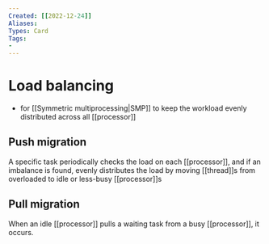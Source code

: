 ```yaml
---
Created: [[2022-12-24]]
Aliases: 
Types: Card
Tags: 
- 
---
```

# Load balancing
- for [[Symmetric multiprocessing|SMP]] to keep the workload evenly distributed across all [[processor]]
## Push migration
A specific task periodically checks the load on each [[processor]], and if an imbalance is found, evenly distributes the load by moving [[thread]]s from overloaded to idle or less-busy [[processor]]s
## Pull migration
When an idle [[processor]] pulls a waiting task from a busy [[processor]], it occurs. 
